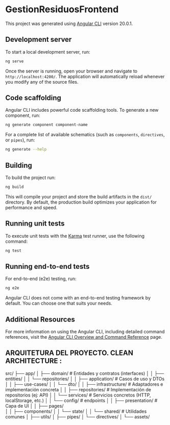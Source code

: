# GestionResiduosFrontend

This project was generated using [Angular CLI](https://github.com/angular/angular-cli) version 20.0.1.

## Development server

To start a local development server, run:

```bash
ng serve
```

Once the server is running, open your browser and navigate to `http://localhost:4200/`. The application will automatically reload whenever you modify any of the source files.

## Code scaffolding

Angular CLI includes powerful code scaffolding tools. To generate a new component, run:

```bash
ng generate component component-name
```

For a complete list of available schematics (such as `components`, `directives`, or `pipes`), run:

```bash
ng generate --help
```

## Building

To build the project run:

```bash
ng build
```

This will compile your project and store the build artifacts in the `dist/` directory. By default, the production build optimizes your application for performance and speed.

## Running unit tests

To execute unit tests with the [Karma](https://karma-runner.github.io) test runner, use the following command:

```bash
ng test
```

## Running end-to-end tests

For end-to-end (e2e) testing, run:

```bash
ng e2e
```

Angular CLI does not come with an end-to-end testing framework by default. You can choose one that suits your needs.

## Additional Resources

For more information on using the Angular CLI, including detailed command references, visit the [Angular CLI Overview and Command Reference](https://angular.dev/tools/cli) page.

## ARQUITETURA DEL PROYECTO. CLEAN ARCHITECTURE :

src/
├── app/
│   ├── domain/                    # Entidades y contratos (interfaces)
│   │   ├── entities/
│   │   └── repositories/
│
│   ├── application/               # Casos de uso y DTOs
│   │   ├── use-cases/
│   │   └── dto/
│
│   ├── infrastructure/            # Adaptadores e implementación concreta
│   │   ├── repositories/          # Implementación de repositorios (ej: API)
│   │   └── services/              # Servicios concretos (HTTP, localStorage, etc.)
│   │   └── config/                # endpoints
│
│   ├── presentation/              # Capa de UI
│   │   ├── pages/  
│   │   ├── components/
│   │   └── state/
│
│   └── shared/                    # Utilidades comunes
│       ├── utils/
│       ├── pipes/
│       └── directives/
│
└── assets/

